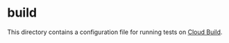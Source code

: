 # build

This directory contains a configuration file for running tests on [Cloud Build].

[Cloud Build]: https://cloud.google.com/build
